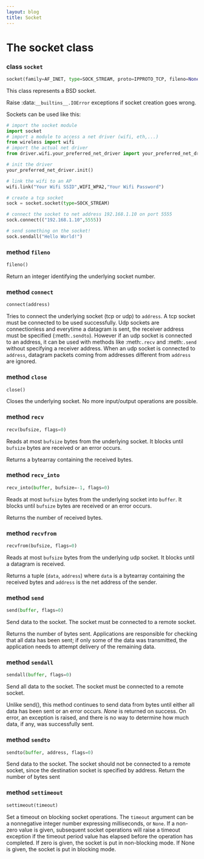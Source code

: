 ```yaml
---
layout: blog
title: Socket
---
```

The socket class
================

### class `socket`
```python
socket(family=AF_INET, type=SOCK_STREAM, proto=IPPROTO_TCP, fileno=None)
```

This class represents a BSD socket.

Raise :data:`__builtins__.IOError` exceptions if socket creation goes wrong.

Sockets can be used like this:

```python
# import the socket module
import socket
# import a module to access a net driver (wifi, eth,...)
from wireless import wifi
# import the actual net driver
from driver.wifi.your_preferred_net_driver import your_preferred_net_driver

# init the driver
your_preferred_net_driver.init()

# link the wifi to an AP
wifi.link("Your Wifi SSID",WIFI_WPA2,"Your Wifi Password")

# create a tcp socket
sock = socket.socket(type=SOCK_STREAM)

# connect the socket to net address 192.168.1.10 on port 5555
sock.connect(("192.168.1.10",5555))

# send something on the socket!
sock.sendall("Hello World!")
```


### method `fileno`
```python
fileno()
```

Return an integer identifying the underlying socket number.


### method `connect`
```python
connect(address)
```

Tries to connect the underlying socket (tcp or udp) to `address`.
A tcp socket must be connected to be used successfully. Udp sockets are connectionless and everytime a datagram
is sent, the receiver address must be specified (:meth:`.sendto`). However if an udp socket is connected to an address,
it can be used with methods like :meth:`.recv` and :meth:`.send` without specifying a receiver address.
When an udp socket is connected to `address`, datagram packets coming from addresses different from `address` are ignored.


### method `close`
```python
close()
```

Closes the underlying socket. No more input/output operations are possible.


### method `recv`
```python
recv(bufsize, flags=0)
```

Reads at most `bufsize` bytes from the underlying socket. It blocks until `bufsize` bytes are received or an error occurs.

Returns a bytearray containing the received bytes.


### method `recv_into`
```python
recv_into(buffer, bufsize=-1, flags=0)
```

Reads at most `bufsize` bytes from the underlying socket into `buffer`. It blocks until `bufsize` bytes are received or an error occurs.

Returns the number of received bytes.


### method `recvfrom`
```python
recvfrom(bufsize, flags=0)
```

Reads at most `bufsize` bytes from the underlying udp socket. It blocks until a datagram is received.

Returns a tuple (`data`, `address`) where `data` is a bytearray containing the received bytes and `address` is the net address of the sender.


### method `send`
```python
send(buffer, flags=0)
```

Send data to the socket. The socket must be connected to a remote socket.

Returns the number of bytes sent. Applications are responsible for checking that all data has been sent; if only some of the data was transmitted, the application needs to attempt delivery of the remaining data.


### method `sendall`
```python
sendall(buffer, flags=0)
```

Send all data to the socket. The socket must be connected to a remote socket.

Unlike send(), this method continues to send data from bytes until either all data has been sent or an error occurs.
*None* is returned on success. On error, an exception is raised, and there is no way to determine how much data, if any, was successfully sent.


### method `sendto`
```python
sendto(buffer, address, flags=0)
```

Send data to the socket. The socket should not be connected to a remote socket, since the destination socket is specified by address.
Return the number of bytes sent


### method `settimeout`
```python
settimeout(timeout)
```

Set a timeout on blocking socket operations. The `timeout` argument can be a nonnegative integer number expressing milliseconds, or `None`.
If a non-zero value is given, subsequent socket operations will raise a timeout exception if the timeout period value has elapsed before the operation has completed.
If zero is given, the socket is put in non-blocking mode.
If None is given, the socket is put in blocking mode.